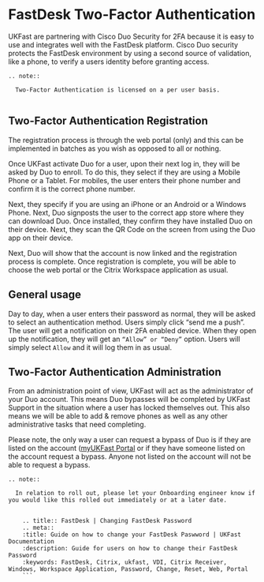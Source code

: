 # FastDesk Two-Factor Authentication

UKFast are partnering with Cisco Duo Security for 2FA because it is easy to use and integrates well with the FastDesk platform. Cisco Duo security protects the FastDesk environment by using a second source of validation, like a phone, to verify a users identity before granting access.

```eval_rst
.. note::

  Two-Factor Authentication is licensed on a per user basis. 
   
```

## Two-Factor Authentication Registration 

The registration process is through the web portal (only) and this can be implemented in batches as you wish as opposed to all or nothing. 

Once UKFast activate Duo for a user, upon their next log in, they will be asked by Duo to enroll.  To do this, they select if they are using a Mobile Phone or a Tablet. For mobiles, the user enters their phone number and confirm it is the correct phone number. 

Next, they specify if you are using an iPhone or an Android or a Windows Phone. Next, Duo signposts the user to the correct app store where they can download Duo. Once installed, they confirm they have installed Duo on their device. Next, they scan the QR Code on the screen from using the Duo app on their device. 

Next, Duo will show that the account is now linked and the registration process is complete. Once registration is complete, you will be able to choose the web portal or the Citrix Workspace application as usual. 

## General usage 

Day to day, when a user enters their password as normal, they will be asked to select an authentication method. Users simply click “send me a push”. The user will get a notification on their 2FA enabled device. When they open up the notification, they will get an `“Allow” or “Deny”` option. Users will simply select `Allow` and it will log them in as usual.


## Two-Factor Authentication Administration 

From an administration point of view, UKFast will act as the administrator of your Duo account. This means Duo bypasses will be completed by UKFast Support in the situation where a user has locked themselves out. This also means we will be able to add & remove phones as well as any other administrative tasks that need completing. 

Please note, the only way a user can request a bypass of Duo is if they are listed on the account ([myUKFast Portal](https://my.ukfast.co.uk/login) or if they have someone listed on the account request a bypass. Anyone not listed on the account will not be able to request a bypass.

```eval_rst
.. note::

  In relation to roll out, please let your Onboarding engineer know if you would like this rolled out immediately or at a later date.
   
```
  ```eval_rst
      .. title:: FastDesk | Changing FastDesk Password
      .. meta::
      :title: Guide on how to change your FastDesk Paswword | UKFast Documentation
      :description: Guide for users on how to change their FastDesk Password
      :keywords: FastDesk, Citrix, ukfast, VDI, Citrix Receiver, Windows, Workspace Application, Password, Change, Reset, Web, Portal
      ```  
